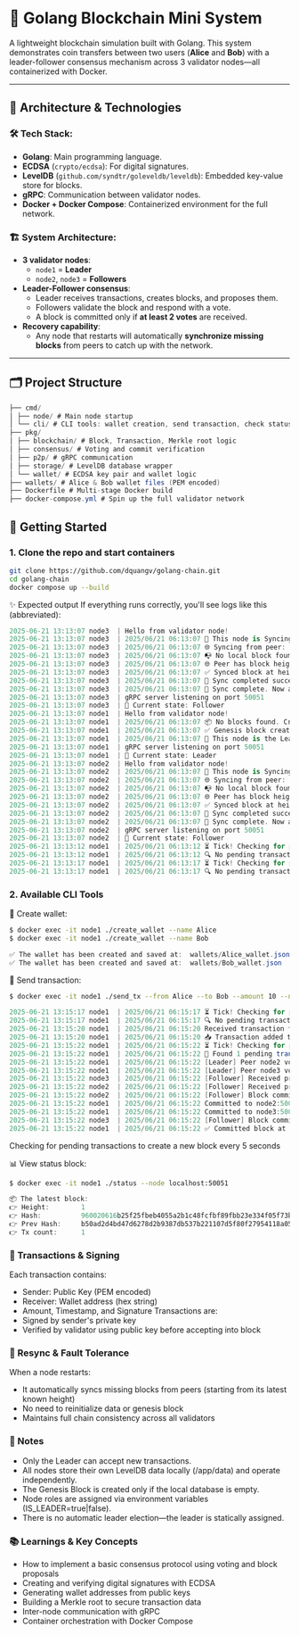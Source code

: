 # 🔗 Golang Blockchain Mini System

A lightweight blockchain simulation built with Golang. This system demonstrates coin transfers between two users (**Alice** and **Bob**) with a leader-follower consensus mechanism across 3 validator nodes—all containerized with Docker.

---

## 🧠 Architecture & Technologies

### 🛠 Tech Stack:
- **Golang**: Main programming language.
- **ECDSA** (`crypto/ecdsa`): For digital signatures.
- **LevelDB** (`github.com/syndtr/goleveldb/leveldb`): Embedded key-value store for blocks.
- **gRPC**: Communication between validator nodes.
- **Docker + Docker Compose**: Containerized environment for the full network.

### 🏗️ System Architecture:
- **3 validator nodes**:
  - `node1` = **Leader**
  - `node2`, `node3` = **Followers**
- **Leader-Follower consensus**:
  - Leader receives transactions, creates blocks, and proposes them.
  - Followers validate the block and respond with a vote.
  - A block is committed only if **at least 2 votes** are received.
- **Recovery capability**:
  - Any node that restarts will automatically **synchronize missing blocks** from peers to catch up with the network.

---

## 🗂 Project Structure
```csharp
├── cmd/
│ ├── node/ # Main node startup
│ └── cli/ # CLI tools: wallet creation, send transaction, check status
├── pkg/
│ ├── blockchain/ # Block, Transaction, Merkle root logic
│ ├── consensus/ # Voting and commit verification
│ ├── p2p/ # gRPC communication
│ ├── storage/ # LevelDB database wrapper
│ └── wallet/ # ECDSA key pair and wallet logic
├── wallets/ # Alice & Bob wallet files (PEM encoded)
├── Dockerfile # Multi-stage Docker build
├── docker-compose.yml # Spin up the full validator network
```
## 🚀 Getting Started

### 1. Clone the repo and start containers
```bash
git clone https://github.com/dquangv/golang-chain.git
cd golang-chain
docker compose up --build
```
✨ Expected output
If everything runs correctly, you'll see logs like this (abbreviated):
```csharp
2025-06-21 13:13:07 node3  | Hello from validator node!
2025-06-21 13:13:07 node3  | 2025/06/21 06:13:07 🔄 This node is Syncing...
2025-06-21 13:13:07 node3  | 2025/06/21 06:13:07 🌐 Syncing from peer: node1:50051
2025-06-21 13:13:07 node3  | 2025/06/21 06:13:07 📭 No local block found — full sync from height 0
2025-06-21 13:13:07 node3  | 2025/06/21 06:13:07 🌐 Peer has block height: 0
2025-06-21 13:13:07 node3  | 2025/06/21 06:13:07 ✅ Synced block at height 0 (hash: b50ad2d4bd47d6278d2b9387db537b221107d5f80f27954118a057d1b97af412)
2025-06-21 13:13:07 node3  | 2025/06/21 06:13:07 🎉 Sync completed successfully.
2025-06-21 13:13:07 node3  | 2025/06/21 06:13:07 🔁 Sync complete. Now acting as Follower.
2025-06-21 13:13:07 node3  | gRPC server listening on port 50051
2025-06-21 13:13:07 node3  | 🔎 Current state: Follower
2025-06-21 13:13:07 node1  | Hello from validator node!
2025-06-21 13:13:07 node1  | 2025/06/21 06:13:07 📦 No blocks found. Creating genesis block...
2025-06-21 13:13:07 node1  | 2025/06/21 06:13:07 ✅ Genesis block created.
2025-06-21 13:13:07 node1  | 2025/06/21 06:13:07 🧠 This node is the Leader.
2025-06-21 13:13:07 node1  | gRPC server listening on port 50051
2025-06-21 13:13:07 node1  | 🔎 Current state: Leader
2025-06-21 13:13:07 node2  | Hello from validator node!
2025-06-21 13:13:07 node2  | 2025/06/21 06:13:07 🔄 This node is Syncing...
2025-06-21 13:13:07 node2  | 2025/06/21 06:13:07 🌐 Syncing from peer: node1:50051
2025-06-21 13:13:07 node2  | 2025/06/21 06:13:07 📭 No local block found — full sync from height 0
2025-06-21 13:13:07 node2  | 2025/06/21 06:13:07 🌐 Peer has block height: 0
2025-06-21 13:13:07 node2  | 2025/06/21 06:13:07 ✅ Synced block at height 0 (hash: b50ad2d4bd47d6278d2b9387db537b221107d5f80f27954118a057d1b97af412)
2025-06-21 13:13:07 node2  | 2025/06/21 06:13:07 🎉 Sync completed successfully.
2025-06-21 13:13:07 node2  | 2025/06/21 06:13:07 🔁 Sync complete. Now acting as Follower.
2025-06-21 13:13:07 node2  | gRPC server listening on port 50051
2025-06-21 13:13:07 node2  | 🔎 Current state: Follower
2025-06-21 13:13:12 node1  | 2025/06/21 06:13:12 ⏳ Tick! Checking for pending transactions...
2025-06-21 13:13:12 node1  | 2025/06/21 06:13:12 🔍 No pending transactions. Skipping block creation.
2025-06-21 13:13:17 node1  | 2025/06/21 06:13:17 ⏳ Tick! Checking for pending transactions...
2025-06-21 13:13:17 node1  | 2025/06/21 06:13:17 🔍 No pending transactions. Skipping block creation.
```

### 2. Available CLI Tools
🧰 Create wallet:
```bash
$ docker exec -it node1 ./create_wallet --name Alice
$ docker exec -it node1 ./create_wallet --name Bob
```
```csharp
✅ The wallet has been created and saved at:  wallets/Alice_wallet.json
✅ The wallet has been created and saved at:  wallets/Bob_wallet.json
```
💸 Send transaction:
```bash
$ docker exec -it node1 ./send_tx --from Alice --to Bob --amount 10 --node localhost:50051
```
```csharp
2025-06-21 13:15:17 node1  | 2025/06/21 06:15:17 ⏳ Tick! Checking for pending transactions...
2025-06-21 13:15:17 node1  | 2025/06/21 06:15:17 🔍 No pending transactions. Skipping block creation.
2025-06-21 13:15:20 node1  | 2025/06/21 06:15:20 Received transaction from Alice to Bob (10.00 coins)
2025-06-21 13:15:20 node1  | 2025/06/21 06:15:20 📥 Transaction added to pending pool.
2025-06-21 13:15:22 node1  | 2025/06/21 06:15:22 ⏳ Tick! Checking for pending transactions...
2025-06-21 13:15:22 node1  | 2025/06/21 06:15:22 📨 Found 1 pending transaction(s). Creating new block...
2025-06-21 13:15:22 node1  | 2025/06/21 06:15:22 [Leader] Peer node2 voted true
2025-06-21 13:15:22 node1  | 2025/06/21 06:15:22 [Leader] Peer node3 voted true
2025-06-21 13:15:22 node3  | 2025/06/21 06:15:22 [Follower] Received proposed block: 960020616b25f25fbeb4055a2b1c48fcfbf89fbb23e334f05f73b828fdb56062
2025-06-21 13:15:22 node2  | 2025/06/21 06:15:22 [Follower] Received proposed block: 960020616b25f25fbeb4055a2b1c48fcfbf89fbb23e334f05f73b828fdb56062
2025-06-21 13:15:22 node2  | 2025/06/21 06:15:22 [Follower] Block committed: 960020616b25f25fbeb4055a2b1c48fcfbf89fbb23e334f05f73b828fdb56062
2025-06-21 13:15:22 node1  | 2025/06/21 06:15:22 Committed to node2:50051
2025-06-21 13:15:22 node1  | 2025/06/21 06:15:22 Committed to node3:50051
2025-06-21 13:15:22 node3  | 2025/06/21 06:15:22 [Follower] Block committed: 960020616b25f25fbeb4055a2b1c48fcfbf89fbb23e334f05f73b828fdb56062
2025-06-21 13:15:22 node1  | 2025/06/21 06:15:22 ✅ Committed block at height 1 with 1 txs
```
Checking for pending transactions to create a new block every 5 seconds

📊 View status block:
```bash
$ docker exec -it node1 ./status --node localhost:50051
```
```csharp
📦 The latest block:
👉 Height:        1
👉 Hash:          960020616b25f25fbeb4055a2b1c48fcfbf89fbb23e334f05f73b828fdb56062
👉 Prev Hash:     b50ad2d4bd47d6278d2b9387db537b221107d5f80f27954118a057d1b97af412
👉 Tx count:      1
```

### 🔐 Transactions & Signing
Each transaction contains:
- Sender: Public Key (PEM encoded)
- Receiver: Wallet address (hex string)
- Amount, Timestamp, and Signature
Transactions are:
- Signed by sender's private key
- Verified by validator using public key before accepting into block

### 🔄 Resync & Fault Tolerance
When a node restarts:
- It automatically syncs missing blocks from peers (starting from its latest known height)
- No need to reinitialize data or genesis block
- Maintains full chain consistency across all validators

### 📌 Notes
- Only the Leader can accept new transactions.
- All nodes store their own LevelDB data locally (/app/data) and operate independently.
- The Genesis Block is created only if the local database is empty.
- Node roles are assigned via environment variables (IS_LEADER=true|false).
- There is no automatic leader election—the leader is statically assigned.

### 📚 Learnings & Key Concepts
- How to implement a basic consensus protocol using voting and block proposals
- Creating and verifying digital signatures with ECDSA
- Generating wallet addresses from public keys
- Building a Merkle root to secure transaction data
- Inter-node communication with gRPC
- Container orchestration with Docker Compose
